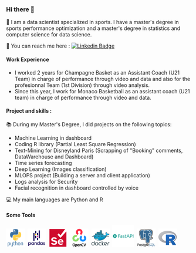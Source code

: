 ### Hi there 👋
<!--
**h-titouan/h-titouan** is a ✨ _special_ ✨ repository because its `README.md` (this file) appears on your GitHub profile.
-->

:man: I am a data scientist specialized in sports. I have a master's degree in sports performance optimization and a master's degree in statistics and computer science for data science. 

🔎 You can reach me here : [![Linkedin Badge](https://img.shields.io/badge/-LinkedIn-blue?style=flat&logo=Linkedin&logoColor=white)](https://www.linkedin.com/in/titouan-houde/)
#### Work Experience 

- I worked 2 years for Champagne Basket as an Assistant Coach (U21 Team) in charge of performance through video and data and also for the profesionnal Team (1st Division) through video analysis.
- Since this year, I work for Monaco Basketball as an assistant coach (U21 team) in charge of performance through video and data.

#### Project and skills :

:books: During my Master's Degree, I did projects on the following topics: 
* Machine Learning in dashboard 
* Coding R library (Partial Least Square Regression)
* Text-Mining for Disneyland Paris (Scrapping of "Booking" comments, DataWarehouse and  Dashboard)
* Time series forecasting
* Deep Learning (Images classification)
* MLOPS project (Building a server and client application)
* Logs analysis for Security
* Facial recognition in dashboard controlled by voice 
  
:computer: My main languages are Python and R

#### Some Tools

<div>
  <img src="https://github.com/devicons/devicon/blob/master/icons/python/python-original-wordmark.svg" title="Java" alt="Java" width="50" height="50"/>&nbsp;
  <img src="https://github.com/devicons/devicon/blob/master/icons/pandas/pandas-original-wordmark.svg" title="React" alt="React" width="50" height="50"/>&nbsp;
    <img src="https://github.com/devicons/devicon/blob/master/icons/selenium/selenium-original.svg" title="React" alt="React" width="50" height="50"/>&nbsp;
      <img src="https://github.com/devicons/devicon/blob/master/icons/opencv/opencv-original-wordmark.svg" title="React" alt="React" width="50" height="50"/>&nbsp;
      <img src="https://github.com/devicons/devicon/blob/master/icons/docker/docker-original-wordmark.svg" title="React" alt="React" width="50" height="50"/>&nbsp;
      <img src="https://github.com/devicons/devicon/blob/master/icons/fastapi/fastapi-original-wordmark.svg" title="React" alt="React" width="60" height="60"/>&nbsp;
      <img src="https://github.com/devicons/devicon/blob/master/icons/postgresql/postgresql-original-wordmark.svg" title="React" alt="React" width="50" height="50"/>&nbsp;
      <img src="https://github.com/devicons/devicon/blob/master/icons/r/r-original.svg" title="React" alt="React" width="50" height="50"/>&nbsp;
</div>
